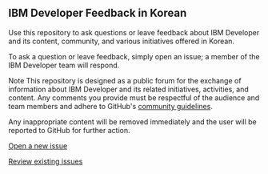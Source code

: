 ## IBM Developer Feedback in Korean ##

Use this repository to ask questions or leave feedback about IBM Developer and its content, community, and various initiatives offered in Korean.

To ask a question or leave feedback, simply open an issue; a member of the IBM Developer team will respond.

Note This repository is designed as a public forum for the exchange of information about IBM Developer and its related initiatives, activities, and content. Any comments you provide must be respectful of the audience and team members and adhere to GitHub's [community guidelines](https://help.github.com/en/articles/github-community-guidelines). 

Any inappropriate content will be removed immediately and the user will be reported to GitHub for further action.

[Open a new issue](https://github.com/IBM/developer_ko/issues/new)

[Review existing issues](https://github.com/IBM/developer_ko/issues)
